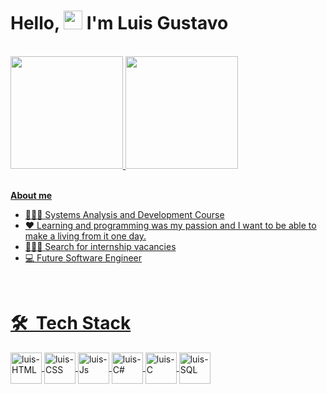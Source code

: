 <h1 aligns"center">Hello, <img src="https://raw.githubusercontent.com/MartinHeinz/MartinHeinz/master/wave.gif" height="30px"> I'm Luis Gustavo</h1>

<br>
<div>
    <a href="https://github.com/LuisDiadema">
    <img height="180em" src="https://github-readme-stats.vercel.app/api/top-langs/?username=LuisDiadema&theme=dark&layout=compact"/>
    <img height="180em" src="https://github-readme-stats.vercel.app/api?username=LuisDiadema&theme=dark&show_icons=true"/>
</div>
<br>

**About me**
- 👨🏻‍🎓 Systems Analysis and Development Course
- ❤ Learning and programming was my passion and I want to be able to make a living from it one day.
- 👨🏻‍💻 Search for internship vacancies
- 💻 Future Software Engineer

<br>

# 🛠 &nbsp;Tech Stack

<div>
    <img align="center" alt="luis-HTML" heigth="40" width="50" src="https://cdn.jsdelivr.net/gh/devicons/devicon/icons/html5/html5-original-wordmark.svg"/>
    <img align="center" alt="luis-CSS" heigth="40" width="50" src="https://cdn.jsdelivr.net/gh/devicons/devicon/icons/css3/css3-original-wordmark.svg"/>
    <img align="center" alt="luis-Js" heigth="40" width="50" src="https://cdn.jsdelivr.net/gh/devicons/devicon/icons/javascript/javascript-original.svg"/>
    <img align="center" alt="luis-C#" heigth="40" width="50" src="https://cdn.jsdelivr.net/gh/devicons/devicon/icons/csharp/csharp-original.svg"/>
    <img align="center" alt="luis-C" heigth="40" width="50" src="https://cdn.jsdelivr.net/gh/devicons/devicon/icons/c/c-original.svg"/>
    <img align="center" alt="luis-SQL" heigth="40" width="50" src="https://cdn.jsdelivr.net/gh/devicons/devicon/icons/mysql/mysql-original-wordmark.svg"/>
</div>
